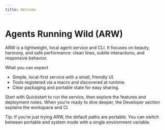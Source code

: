 ```yaml
---
title: Welcome
---
```


# Agents Running Wild (ARW)

ARW is a lightweight, local agent service and CLI. It focuses on beauty, harmony, and safe performance: clean lines, subtle interactions, and responsive behavior.

What you can expect
- Simple, local-first service with a small, friendly UI.
- Tools registered via a macro and discovered at runtime.
- Clear packaging and portable state for easy sharing.

Start with Quickstart to run the service, then explore the features and deployment notes. When you’re ready to dive deeper, the Developer section explains the workspace and CI.

Tip: If you’re just trying ARW, the default paths are portable. You can switch between portable and system mode with a single environment variable.

